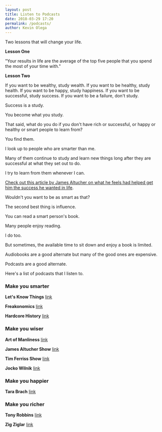 ```yaml
--- 
layout: post 
title: Listen to Podcasts
date: 2018-03-29 17:20
permalink: /podcasts/ 
author: Kevin Olega 
--- 
```

Two lessons that will change your life.

**Lesson One**

"Your results in life are the average of the top five people that you spend the most of your time with."

**Lesson Two**

If you want to be wealthy, study wealth.
If you want to be healthy, study health.
If you want to be happy, study happiness.
If you want to be successful, study success.
If you want to be a failure, don't study.

Success is a study.

You become what you study.


That said, what do you do if you don't have rich or successful, or happy or healthy or smart people to learn from?

You find them.

I look up to people who are smarter than me.

Many of them continue to study and learn new things long after they are successful at what they set out to do.

I try to learn from them whenever I can.

[Check out this article by James Altucher on what he feels had helped get him the success he wanted in life](https://jamesaltucher.com/2018/03/ten-things-given-success/).

Wouldn't you want to be as smart as that?

The second best thing is influence.

You can read a smart person's book.

Many people enjoy reading.

I do too.

But sometimes, the available time to sit down and enjoy a book is limited.

Audiobooks are a good alternate but many of the good ones are expensive.

Podcasts are a good alternate.

Here's a list of podcasts that I listen to.


### Make you smarter

**Let's Know Things**
[link](http://letsknowthings.com/)

**Freakonomics**
[link](http://freakonomics.com/)

**Hardcore History**
[link](https://www.dancarlin.com/hardcore-history-series/)


### Make you wiser

**Art of Manliness**
[link](https://www.artofmanliness.com/category/podcast/)

**James Altucher Show**
[link](https://jamesaltucher.com/category/the-james-altucher-show/)

**Tim Ferriss Show**
[link](https://tim.blog/podcast/)

**Jocko Wilnik**
[link](http://jockopodcast.com/)

### Make you happier

**Tara Brach**
[link](https://www.tarabrach.com/)

### Make you richer
**Tony Robbins**
[link](https://www.tonyrobbins.com/podcasts/)

**Zig Ziglar**
[link](https://ziglarshow.com/)



